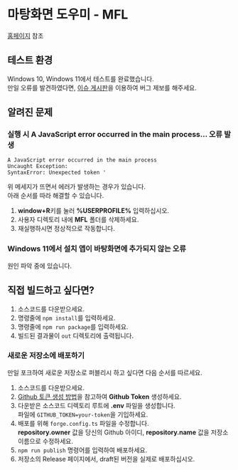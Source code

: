 # 마탕화면 도우미 - MFL

[홈페이지](https://mfl.izure.org) 참조

## 테스트 환경

Windows 10, Windows 11에서 테스트를 완료했습니다.  
만일 오류를 발견하였다면, [이슈 게시판](https://github.com/izure1/mabinogi-foreground-limter/issues)을 이용하여 버그 제보를 해주세요.

## 알려진 문제

### 실행 시 **A JavaScript error occurred in the main process...** 오류 발생

```text
A JavaScript error occurred in the main process
Uncaught Exception:
SyntaxError: Unexpected token '
```

위 메세지가 뜨면서 에러가 발생하는 경우가 있습니다.  
아래 순서를 따라 해결할 수 있습니다.

1. **window+R**키를 눌러 **%USERPROFILE%** 입력하십시오.
1. 사용자 디렉토리 내에 **MFL** 폴더를 삭제하세요.
1. 재실행하시면 정상적으로 작동합니다.

### Windows 11에서 설치 앱이 바탕화면에 추가되지 않는 오류

원인 파악 중에 있습니다.

## 직접 빌드하고 싶다면?

1. 소스코드를 다운받으세요.
1. 명령줄에 `npm install`를 입력하세요.
1. 명령줄에 `npm run package`를 입력하세요.
1. 빌드된 결과물이 `out` 디렉토리에 출력됩니다.

### 새로운 저장소에 배포하기

만일 포크하여 새로운 저장소로 퍼블리시 하고 싶다면 다음 순서를 따르세요.

1. 소스코드를 다운받으세요.
1. [Github 토큰 생성 방법](https://www.electronjs.org/docs/latest/tutorial/tutorial-publishing-updating)을 참고하여 **Github Token** 생성하세요.
1. 다운받은 소스코드 디렉토리 루트에 **.env** 파일을 생성합니다.  
파일에 `GITHUB_TOKEN=your-token`을 기입하세요.  
1. 배포를 위해 `forge.config.ts` 파일을 수정합니다.  
**repository.owner** 값을 당신의 Github 아이디, **repository.name** 값을 저장소 이름으로 수정하세요.
1. `npm run publish` 명령어를 입력하여 배포하세요.
1. 저장소의 Release 페이지에서, draft된 버전을 실제로 배포하십시오.
